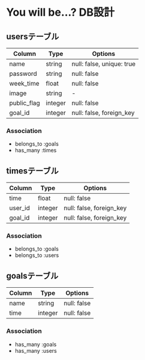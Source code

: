 # You will be...? DB設計

## usersテーブル
|Column|Type|Options|
|------|----|-------|
|name|string|null: false, unique: true|
|password|string|null: false|
|week_time|float|null: false|
|image|string|-|
|public_flag|integer|null: false|
|goal_id|integer|null: false, foreign_key|

### Association
- belongs_to :goals
- has_many :times

## timesテーブル
|Column|Type|Options|
|------|----|-------|
|time|float|null: false|
|user_id|integer|null: false, foreign_key|
|goal_id|integer|null: false, foreign_key|

### Association
- belongs_to :goals
- belongs_to :users

## goalsテーブル
|Column|Type|Options|
|------|----|-------|
|name|string|null: false|
|time|integer|null: false|

### Association
- has_many :goals
- has_many :users
